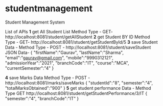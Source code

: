# studentmanagement
Student Management System

List of APIs
**1** get All Student List Method Type - GET- http://localhost:8081/student/getAllStudent
**2** get Student BY ID Method Type - GET- http://localhost:8081/student/getStudentById/5
**3** save Student Data - Method Type - POST - http://localhost:8081/student/saveStudent
JSON Data-
{
"firstName":"Gaurav",
"lastName":"Sharma",
"email":"gaurav@gmail.com",
"mobile":"9990312121",
"admissionYear":"2021",
"branchCode":"IT",
"course":"MCA",
"currentSemester":"4"
}

**4** save Marks Data Method Type - POST - http://localhost:8081/marks/saveMarks
{
    "studentId":"8",
    "semester":"4",
    "totalMarksObtained":"900"
}
**5** get student performance Data - Method Type GET http://localhost:8081/student/getStudentPerformance/3/IT
{
    "semester":"4",
    "branchCode":"IT"
}
